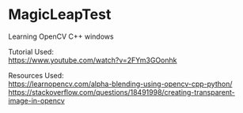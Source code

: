# MagicLeapTest
Learning OpenCV C++ windows

Tutorial Used: <br/>
https://www.youtube.com/watch?v=2FYm3GOonhk

Resources Used: <br/>
https://learnopencv.com/alpha-blending-using-opencv-cpp-python/ <br/>
https://stackoverflow.com/questions/18491998/creating-transparent-image-in-opencv <br/>
